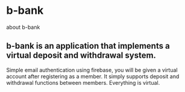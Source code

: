# b-bank
about b-bank

## b-bank is an application that implements a virtual deposit and withdrawal system.
Simple email authentication using firebase, you will be given a virtual account after registering as a member.
It simply supports deposit and withdrawal functions between members.
Everything is virtual.
